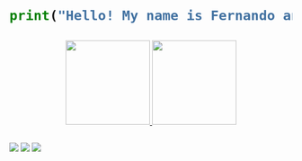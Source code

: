 <h1>
  
```python
print("Hello! My name is Fernando and I love data.")
```
  
</h1>

<div align="center">
  <a href="https://github.com/FernandoLimaFilho">
  <img height="150em" src="https://github-readme-stats.vercel.app/api?username=FernandoLimaFilho&show_icons=true&theme=dracula&include_all_commits=true&count_private=true"/>
  <img height="150em" src="https://github-readme-stats.vercel.app/api/top-langs/?username=FernandoLimaFilho&layout=compact&langs_count=7&theme=dracula"/>
</div>
  
 ##
  
<div styl
<div> 
  <a href="https://www.instagram.com/ferlima_filho/" target="_blank"><img src="https://img.shields.io/badge/-Instagram-%23E4405F?style=for-the-badge&logo=instagram&logoColor=white" target="_blank"></a>
  <a href = "ferjslimafilho@gmail.com"><img src="https://img.shields.io/badge/-Gmail-%23333?style=for-the-badge&logo=gmail&logoColor=white" target="_blank"></a>
  <a href="https://www.linkedin.com/in/fernando-jos%C3%A9-silva-lima-filho-4a4595236/" target="_blank"><img src="https://img.shields.io/badge/-LinkedIn-%230077B5?style=for-the-badge&logo=linkedin&logoColor=white" target="_blank"></a>
</div>
